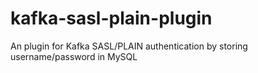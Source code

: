 # kafka-sasl-plain-plugin
An plugin for Kafka SASL/PLAIN authentication by storing username/password in MySQL
